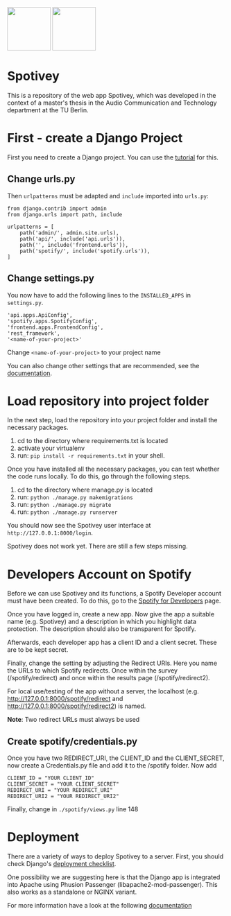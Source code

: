 <div>
    <img src="https://upload.wikimedia.org/wikipedia/commons/2/2e/Logo_der_Technischen_Universit%C3%A4t_Berlin.svg" height=100>
    <img src="https://www.static.tu.berlin/fileadmin/www/_processed_/2/1/csm_logo_grau-schwarz_03df69556e.png" width=100 height=100>
</div>

# Spotivey
This is a repository of the web app Spotivey, which was developed in the context of a master's thesis in the Audio Communication and Technology department at the TU Berlin.


# First - create a Django Project
First you need to create a Django project. 
You can use the [tutorial](https://code.visualstudio.com/docs/python/tutorial-django) for this. 

## Change urls.py
Then ```urlpatterns``` must be adapted and ```include``` imported into ```urls.py```:

```
from django.contrib import admin
from django.urls import path, include

urlpatterns = [
    path('admin/', admin.site.urls),
    path('api/', include('api.urls')),
    path('', include('frontend.urls')),
    path('spotify/', include('spotify.urls')),
]
```

## Change settings.py
You now have to add the following lines to the ```INSTALLED_APPS``` in ```settings.py```.

```
'api.apps.ApiConfig',
'spotify.apps.SpotifyConfig',
'frontend.apps.FrontendConfig',
'rest_framework',
'<name-of-your-project>'
```

Change ```<name-of-your-project>``` to your project name

You can also change other settings that are recommended, see the [documentation](https://docs.djangoproject.com/en/4.1/ref/settings/).

# Load repository into project folder

In the next step, load the repository into your project folder and install the necessary packages.

1. cd to the directory where requirements.txt is located
2. activate your virtualenv
3. run: ```pip install -r requirements.txt``` in your shell.

Once you have installed all the necessary packages, you can test whether the code runs locally. To do this, go through the following steps.

1. cd to the directory where manage.py is located
2. run: ```python ./manage.py makemigrations```
3. run: ```python ./manage.py migrate```
4. run: ```python ./manage.py runserver```

You should now see the Spotivey user interface at ```http://127.0.0.1:8000/login```.

Spotivey does not work yet. 
There are still a few steps missing.

# Developers Account on Spotify

Before we can use Spotivey and its functions, a Spotify Developer account must have been created.
To do this, go to the [Spotify for Developers](https://developer.spotify.com/dashboard/) page.

Once you have logged in, create a new app. 
Now give the app a suitable name (e.g. Spotivey) and a description in which you highlight data protection.
The description should also be transparent for Spotify.

Afterwards, each developer app has a client ID and a client secret. 
These are to be kept secret.

Finally, change the setting by adjusting the Redirect URIs. Here you name the URLs to which Spotify redirects. Once within the survey (<YOUR-SERVER>/spotify/redirect) and once within the results page (<YOUR-SERVER>/spotify/redirect2).

For local use/testing of the app without a server, the localhost (e.g. http://127.0.0.1:8000/spotify/redirect and http://127.0.0.1:8000/spotify/redirect2) is named.

<b>Note</b>: Two redirect URLs must always be used

## Create spotify/credentials.py

Once you have two REDIRECT_URI, the CLIENT_ID and the CLIENT_SECRET, now create a Credentials.py file and add it to the /spotify folder. 
Now add

```
CLIENT_ID = "YOUR CLIENT_ID"
CLIENT_SECRET = "YOUR CLIENT_SECRET"
REDIRECT_URI = "YOUR REDIRECT_URI"
REDIRECT_URI2 = "YOUR REDIRECT_URI2"
```

Finally, change in ```./spotify/views.py``` line 148

# Deployment
There are a variety of ways to deploy Spotivey to a server.
First, you should check Django's [deployment checklist](https://docs.djangoproject.com/en/4.1/howto/deployment/checklist/).

One possibility we are suggesting here is that the Django app is integrated into Apache using Phusion Passenger (libapache2-mod-passenger). 
This also works as a standalone or NGINX variant.

For more information have a look at the following [documentation](https://www.phusionpassenger.com/docs/advanced_guides/install_and_upgrade/apache/install/)
